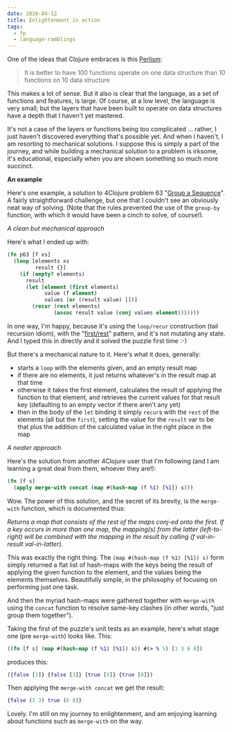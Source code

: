 ```yaml
---
date: 2016-04-12
title: Enlightenment in action
tags:
  - fp
  - language-ramblings
---
```

One of the ideas that Clojure embraces is this [Perlism](http://www.cs.yale.edu/homes/perlis-alan/quotes.html):

> It is better to have 100 functions operate on one data structure than 10 functions on 10 data structure

This makes a lot of sense. But it also is clear that the language, as a set of functions and features, is large. Of course, at a low level, the language is very small; but the layers that have been built to operate on data structures have a depth that I haven't yet mastered. 

It's not a case of the layers or functions being too complicated ... rather, I just haven't discovered everything that's possible yet. And when I haven't, I am resorting to mechanical solutions. I suppose this is simply a part of the journey, and while building a mechanical solution to a problem is irksome, it's educational, especially when you are shown something so much more succinct.

**An example**

Here's one example, a solution to 4Clojure problem 63 "[Group a Sequence](https://www.4clojure.com/problem/63)". A fairly straightforward challenge, but one that I couldn't see an obviously neat way of solving. (Note that the rules prevented the use of the `group-by` function, with which it would have been a cinch to solve, of course!).

_A clean but mechanical approach_

Here's what I ended up with:

```clojure
(fn p63 [f xs]
  (loop [elements xs
         result {}]
    (if (empty? elements)
      result
      (let [element (first elements)
            value (f element)
            values (or (result value) [])]
        (recur (rest elements)
               (assoc result value (conj values element)))))))
```

In one way, I'm happy, because it's using the `loop/recur` construction (tail recursion idiom), with the "[first/rest](http://langram.org/tag/firstrest/)" pattern, and it's not mutating any state. And I typed this in directly and it solved the puzzle first time :-)

But there's a mechanical nature to it. Here's what it does, generally:

* starts a `loop` with the elements given, and an empty result map
* if there are no elements, it just returns whatever's in the result map at that time
* otherwise it takes the first element, calculates the result of applying the function to that element, and retrieves the current values for that result key (defaulting to an empty vector if there aren't any yet)
* then in the body of the `let` binding it simply `recur`s with the `rest` of the elements (all but the `first`), setting the value for the `result` var to be that plus the addition of the calculated value in the right place in the map

_A neater approach_

Here's the solution from another 4Clojure user that I'm following (and I am learning a great deal from them, whoever they are!):

```clojure
(fn [f s]
  (apply merge-with concat (map #(hash-map (f %1) [%1]) s)))
```

Wow. The power of this solution, and the secret of its brevity, is the `merge-with` function, which is documented thus:

_Returns a map that consists of the rest of the maps conj-ed onto the first.  If a key occurs in more than one map, the mapping(s) from the latter (left-to-right) will be combined with the mapping in the result by calling (f val-in-result val-in-latter)._

This was exactly the right thing. The `(map #(hash-map (f %1) [%1]) s)` form simply returned a flat list of hash-maps with the keys being the result of applying the given function to the element, and the values being the elements themselves. Beautifully simple, in the philosophy of focusing on performing just one task. 

And then the myriad hash-maps were gathered together with `merge-with` using the `concat` function to resolve same-key clashes (in other words, "just group them together"). 

Taking the first of the puzzle's unit tests as an example, here's what stage one (pre `merge-with`) looks like. This:

```clojure
((fn [f s] (map #(hash-map (f %1) [%1]) s)) #(> % 5) [1 3 6 8])
```

produces this:

```clojure
({false [1]} {false [3]} {true [6]} {true [8]})
```

Then applying the `merge-with concat` we get the result:

```clojure
{false (1 3) true (6 8)}
```

Lovely. I'm still on my journey to enlightenment, and am enjoying learning about functions such as `merge-with` on the way.

